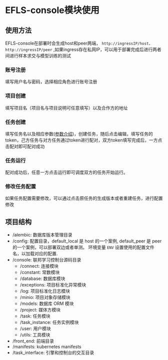 

# EFLS-console模块使用

## 使用方法
EFLS-console在部署时会生成host和peer两端，
`http://ingressIP/host，http://ingressIP/peer` ,如果ingress存在私网IP，可以用于部署完成后进行两者间进行样本求交与模型训练的测试

### 账号注册
填写用户名与密码，选择相应角色进行账号注册

### 项目创建
填写项目名（项目名与项目说明可任意填写）以及合作方的地址

### 任务创建
填写任务名以及相应参数([参数介绍](Parameter_introduction_CN.md))，创建任务，随后点击编辑，填写任务的token，己方任务与对方任务通过token进行配对，双方token填写完成后，一方点击配对即可配对成功

### 任务运行
配对成功后，任意一方点击运行即可调度双方的任务开始运行。

### 修改任务配置
如果任务配置需要修改，可以通过点击原任务的生成版本或者重建任务，进行配置修改

## 项目结构

* /alembic: 数据库版本管理目录
* /config: 配置目录，default_local 是 host 的一个案例, default_peer 是 peer 的一个案例，可以部署双边或者单测。 环境变量 `ENV` 设置使用的配置文件名，以加载对应的配置.
* /console: 联邦学习控制台源码目录
    * /connect: 连接模块
    * /constant: 常数模块
    * /database: 数据库模块
    * /exceptions: 项目标准化异常模块
    * /log: 项目标准化日志模块
    * /minio: 项目对象存储模块
    * /models: 数据库 ORM 模块
    * /project: 媒体方模块
    * /task: 任务模块
    * /task_instance: 任务实例模块
    * /user: 用户模块
    * /utils: 工具模块
* /front_end: 前端目录
* /manifests: kubernetes manifests
* /task_interface: 引擎和控制台的交互目录


